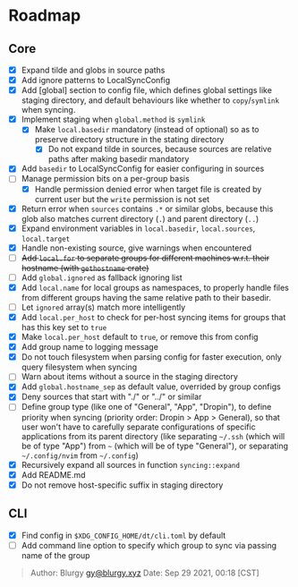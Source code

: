 # Roadmap

## Core

- [x] Expand tilde and globs in source paths
- [x] Add ignore patterns to LocalSyncConfig
- [x] Add [global] section to config file, which defines global settings like
      staging directory, and default behaviours like whether to
      `copy`/`symlink` when syncing.
- [x] Implement staging when `global.method` is `symlink`
  - [x] Make `local.basedir` mandatory (instead of optional) so as to preserve
        directory structure in the stating directory
    - [x] Do not expand tilde in sources, because sources are relative paths
          after making basedir mandatory
- [x] Add `basedir` to LocalSyncConfig for easier configuring in sources
- [ ] Manage permission bits on a per-group basis
  - [x] Handle permission denied error when target file is created by current
        user but the `write` permission is not set
- [x] Return error when `sources` contains `.*` or similar globs, because this
      glob also matches current directory (`.`) and parent directory (`..`)
- [x] Expand environment variables in `local.basedir`, `local.sources`,
      `local.target`
- [x] Handle non-existing source, give warnings when encountered
- [ ] ~~Add `local.for` to separate groups for different machines w.r.t. their
      hostname (with `gethostname` crate)~~
- [ ] Add `global.ignored` as fallback ignoring list
- [x] Add `local.name` for local groups as namespaces, to properly handle
      files from different groups having the same relative path to their
      basedir.
- [ ] Let `ignored` array(s) match more intelligently
- [x] Add `local.per_host` to check for per-host syncing items for groups that
      has this key set to `true`
- [x] Make `local.per_host` default to `true`, or remove this from config
- [x] Add group name to logging message
- [x] Do not touch filesystem when parsing config for faster execution, only
      query filesystem when syncing
- [ ] Warn about items without a source in the staging directory
- [x] Add `global.hostname_sep` as default value, overrided by group configs
- [x] Deny sources that start with "./" or "../" or similar
- [ ] Define group type (like one of "General", "App", "Dropin"), to define
      priority when syncing (priority order: Dropin > App > General), so that
      user won't have to carefully separate configurations of specific
      applications from its parent directory (like separating `~/.ssh` (which
      will be of type "App") from `~` (which will be of type "General"), or
      separating `~/.config/nvim` from `~/.config`)
- [x] Recursively expand all sources in function `syncing::expand`
- [x] Add README.md
- [x] Do not remove host-specific suffix in staging directory

## CLI

- [x] Find config in `$XDG_CONFIG_HOME/dt/cli.toml` by default
- [ ] Add command line option to specify which group to sync via passing name
      of the group

> Author: Blurgy <gy@blurgy.xyz>
> Date:   Sep 29 2021, 00:18 [CST]
